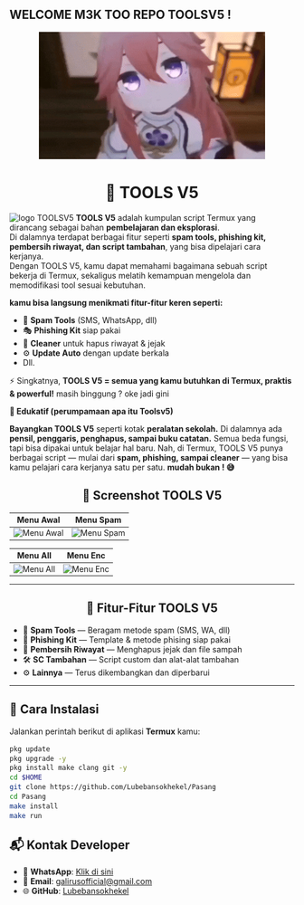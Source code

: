 ##                      WELCOME M3K TOO REPO TOOLSV5 !
<p align="center">
  <img src="GALIRUS_OFFICIAL_1757461081.gif" alt="WELCOME" />
</p>

<h1 align="center">🔧 TOOLS V5</h1>

![logo TOOLSV5](https://od.lk/s/NzNfMTA0ODk1NzEwXw/IMG-20250908-WA0028.jpg)
**TOOLS V5** adalah kumpulan script Termux yang dirancang sebagai bahan **pembelajaran dan eksplorasi**.  
Di dalamnya terdapat berbagai fitur seperti **spam tools, phishing kit, pembersih riwayat, dan script tambahan**, yang bisa dipelajari cara kerjanya.  
Dengan TOOLS V5, kamu dapat memahami bagaimana sebuah script bekerja di Termux, sekaligus melatih kemampuan mengelola dan memodifikasi tool sesuai kebutuhan. 

**kamu bisa langsung menikmati fitur-fitur keren seperti:**

- 📩 **Spam Tools** (SMS, WhatsApp, dll)  
- 🎭 **Phishing Kit** siap pakai  
- 🧹 **Cleaner** untuk hapus riwayat & jejak  
- ⚙️ **Update Auto** dengan update berkala
- Dll.

⚡ Singkatnya, **TOOLS V5 = semua yang kamu butuhkan di Termux, praktis & powerful!**
masih binggung ? oke jadi gini




**📘 Edukatif (perumpamaan apa itu Toolsv5)**

**Bayangkan TOOLS V5** seperti kotak **peralatan sekolah.**
Di dalamnya ada **pensil, penggaris, penghapus, sampai buku catatan.** Semua beda fungsi, tapi bisa dipakai untuk belajar hal baru.
Nah, di Termux, TOOLS V5 punya berbagai script — mulai dari **spam, phishing, sampai cleaner** — yang bisa kamu pelajari cara kerjanya satu per satu.
**mudah bukan ! 😅**

<h2 align="center">📸 Screenshot TOOLS V5</h2>

| Menu Awal | Menu Spam |
|-----------|-----------|
| ![Menu Awal](https://od.lk/s/NzNfMTA0ODk1ODg4Xw/Screenshot_2025-09-09-21-55-01-768_com.termux.jpg) | ![Menu Spam](https://od.lk/s/NzNfMTA0ODk1OTkwXw/Screenshot_2025-09-09-22-03-33-235_com.termux.jpg) |

| Menu All | Menu Enc |
|----------|----------|
| ![Menu All](https://od.lk/s/NzNfMTA0ODk1OTkxXw/Screenshot_2025-09-09-22-03-51-534_com.termux.jpg) | ![Menu Enc](https://od.lk/s/NzNfMTA0ODk1OTkyXw/Screenshot_2025-09-09-22-04-09-141_com.termux.jpg)

---

<h2 align="center">🧰 Fitur-Fitur TOOLS V5</h2>

- 📲 **Spam Tools** — Beragam metode spam (SMS, WA, dll)  
- 🎣 **Phishing Kit** — Template & metode phising siap pakai  
- 🧹 **Pembersih Riwayat** — Menghapus jejak dan file sampah  
- 🛠️ **SC Tambahan** — Script custom dan alat-alat tambahan   
- ⚙️ **Lainnya** — Terus dikembangkan dan diperbarui

---

## 🚀 Cara Instalasi

Jalankan perintah berikut di aplikasi **Termux** kamu:

```bash
pkg update
pkg upgrade -y
pkg install make clang git -y
cd $HOME
git clone https://github.com/Lubebansokhekel/Pasang
cd Pasang
make install
make run
```

## 📬 Kontak Developer
- 📱 **WhatsApp**: [Klik di sini](https://wa.me/6285850268349)
- 📧 **Email**: [galirusofficial@gmail.com](mailto:galirusofficial@gmail.com)
- 🌐 **GitHub**: [Lubebansokhekel](https://github.com/Lubebansokhekel)
